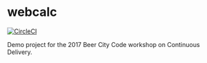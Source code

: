 # webcalc

[![CircleCI](https://circleci.com/gh/jacebrowning/webcalc.svg?style=svg)](https://circleci.com/gh/jacebrowning/webcalc)

Demo project for the 2017 Beer City Code workshop on Continuous Delivery.
